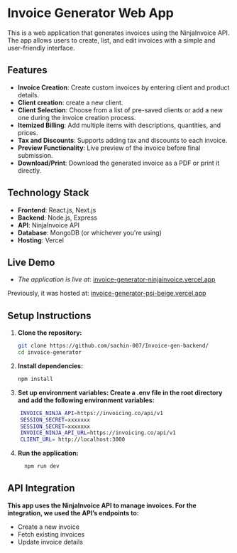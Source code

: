 # Invoice Generator Web App

This is a web application that generates invoices using the NinjaInvoice API. The app allows users to create, list, and edit invoices with a simple and user-friendly interface.

## Features

- **Invoice Creation**: Create custom invoices by entering client and product details.
- **Client creation**: create a new client.
- **Client Selection**: Choose from a list of pre-saved clients or add a new one during the invoice creation process.
- **Itemized Billing**: Add multiple items with descriptions, quantities, and prices.
- **Tax and Discounts**: Supports adding tax and discounts to each invoice.
- **Preview Functionality**: Live preview of the invoice before final submission.
- **Download/Print**: Download the generated invoice as a PDF or print it directly.

## Technology Stack

- **Frontend**: React.js, Next.js
- **Backend**: Node.js, Express
- **API**: NinjaInvoice API
- **Database**: MongoDB (or whichever you're using)
- **Hosting**: Vercel

## Live Demo
- *The application is live at*: [invoice-generator-ninjainvoice.vercel.app](https://invoice-generator-ninjainvoice.vercel.app)

Previously, it was hosted at: [invoice-generator-psi-beige.vercel.app](https://invoice-generator-psi-beige.vercel.app)

## Setup Instructions

1. **Clone the repository:**
   ```bash
   git clone https://github.com/sachin-007/Invoice-gen-backend/
   cd invoice-generator
   ```
   
2. **Install dependencies:**
   ```bash
   npm install
   ```

3. **Set up environment variables: Create a .env file in the root directory and add the following environment variables:**
  ```bash
      INVOICE_NINJA_API=https://invoicing.co/api/v1
      SESSION_SECRET=xxxxxxx
      SESSION_SECRET=xxxxxxx
      INVOICE_NINJA_API_URL=https://invoicing.co/api/v1
      CLIENT_URL= http://localhost:3000
  ```
4. **Run the application:**
    ```bash
      npm run dev
    ```
## API Integration
  **This app uses the NinjaInvoice API to manage invoices. For the integration, we used the API’s endpoints to:**
  - Create a new invoice
  - Fetch existing invoices
  - Update invoice details
